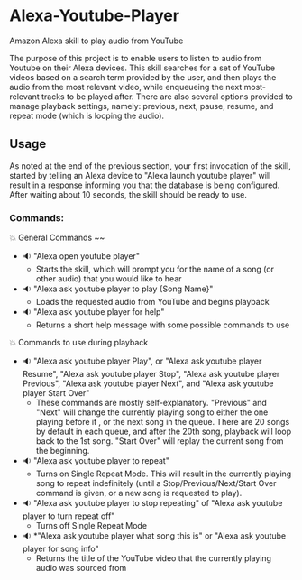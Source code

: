
# Alexa-Youtube-Player
Amazon Alexa skill to play audio from YouTube

The purpose of this project is to enable users to listen to audio from Youtube on their Alexa devices. This skill searches for a set of YouTube videos based on a search term provided by the user, and then plays the audio from the most relevant video, while enqueueing the next most-relevant tracks to be played after. There are also several options provided to manage playback settings, namely: previous, next, pause, resume, and repeat mode (which is looping the audio).

## Usage
As noted at the end of the previous section, your first invocation of the skill, started by telling an Alexa device to "Alexa launch youtube player" will result in a response informing you that the database is being configured. After waiting about 10 seconds, the skill should be ready to use.

### Commands:
:boom: General Commands
~~
* :sound: "Alexa open youtube player"
	* Starts the skill, which will prompt you for the name of a song (or other audio) that you would like to hear
* :sound: "Alexa ask youtube player to play {Song Name}"
	* Loads the requested audio from YouTube and begins playback
* :sound: "Alexa ask youtube player for help"
	* Returns a short help message with some possible commands to use

:boom: Commands to use during playback
* :sound: "Alexa ask youtube player Play", or "Alexa ask youtube player Resume", "Alexa ask youtube player Stop", "Alexa ask youtube player Previous", "Alexa ask youtube player Next", and "Alexa ask youtube player Start Over"
	* These commands are mostly self-explanatory.  "Previous" and "Next" will change the currently playing song to either the one playing before it , or the next song in the queue. There are 20 songs by default in each queue, and after the 20th song, playback will loop back to the 1st song. "Start Over" will replay the current song from the beginning.
* :sound: "Alexa ask youtube player to repeat"
	* Turns on Single Repeat Mode. This will result in the currently playing song to repeat indefinitely (until a Stop/Previous/Next/Start Over command is given, or a new song is requested to play).
* :sound: "Alexa ask youtube player to stop repeating" of "Alexa ask youtube player to turn repeat off"
	* Turns off Single Repeat Mode
* :sound: *"Alexa ask youtube player what song this is" or "Alexa ask youtube player for song info"
	* Returns the title of the YouTube video that the currently playing audio was sourced from
